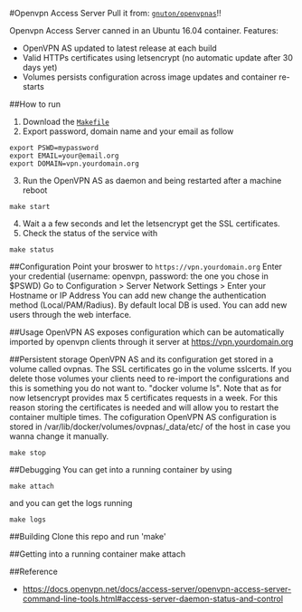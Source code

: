 #Openvpn Access Server
Pull it from: [`gnuton/openvpnas`](https://hub.docker.com/r/gnuton/openvpnas/)!!

Openvpn Access Server canned in an Ubuntu 16.04 container.
Features:
* OpenVPN AS updated to latest release at each build
* Valid HTTPs certificates using letsencrypt (no automatic update after 30 days yet)
* Volumes persists configuration across image updates and container re-starts 

##How to run
1. Download the  [`Makefile`](https://raw.githubusercontent.com/gnuton/docker-openvpnas/master/Makefile)
2. Export password, domain name and your email as follow 
```
export PSWD=mypassword
export EMAIL=your@email.org
export DOMAIN=vpn.yourdomain.org
```
3. Run the OpenVPN AS as daemon and being restarted after a machine reboot
```
make start
```
4. Wait a a few seconds and let the letsencrypt get the SSL certificates.
5. Check the status of the service with 
```
make status
```

##Configuration
Point your broswer to ```https://vpn.yourdomain.org```
Enter your credential (username: openvpn, password: the one you chose in $PSWD)
Go to Configuration > Server Network Settings > Enter your Hostname or IP Address
You can add new change the authentication method (Local/PAM/Radius).
By default local DB is used. You can add new users through the web interface.

##Usage
OpenVPN AS exposes configuration which can be automatically imported by openvpn clients
through it server at https://vpn.yourdomain.org

##Persistent storage
OpenVPN AS and its configuration get stored in a volume called ovpnas. The SSL certificates go in the volume sslcerts.
If you delete those volumes your clients need to re-import the configurations and this is something you do not want to.
"docker volume ls".
Note that as for now letsencrypt provides max 5 certificates requests in a week. For this reason storing the certificates is needed and will allow you to restart the container multiple times.
The cofiguration OpenVPN AS configuration is stored in /var/lib/docker/volumes/ovpnas/_data/etc/ of the host in case you wanna change it manually.
```
make stop
```

##Debugging
You can get into a running container by using
```
make attach
```
and you can get the logs running
```
make logs
```

##Building
Clone this repo and run 'make'

##Getting into a running container
make attach

##Reference
* https://docs.openvpn.net/docs/access-server/openvpn-access-server-command-line-tools.html#access-server-daemon-status-and-control

